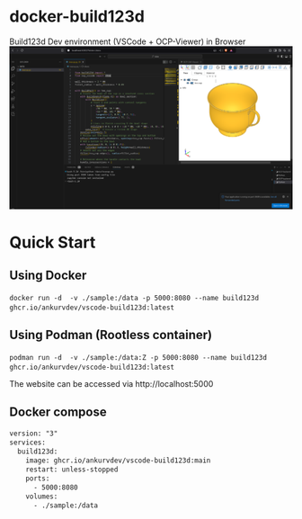 # docker-build123d

Build123d Dev environment (VSCode + OCP-Viewer) in Browser
![ScreenShot](./screenshot.png)

# Quick Start

## Using Docker

`docker run -d  -v ./sample:/data -p 5000:8080 --name build123d ghcr.io/ankurvdev/vscode-build123d:latest `

## Using Podman (Rootless container)

`podman run -d  -v ./sample:/data:Z -p 5000:8080 --name build123d ghcr.io/ankurvdev/vscode-build123d:latest `

The website can be accessed via http://localhost:5000

## Docker compose

```
version: "3"
services:
  build123d:
    image: ghcr.io/ankurvdev/vscode-build123d:main
    restart: unless-stopped
    ports:
      - 5000:8080
    volumes:
      - ./sample:/data
```
